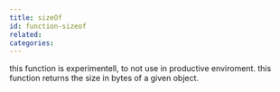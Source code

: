 ```yaml
---
title: sizeOf
id: function-sizeof
related:
categories:
---
```


this function is experimentell, to not use in productive enviroment. this function returns the size in bytes of a given object.